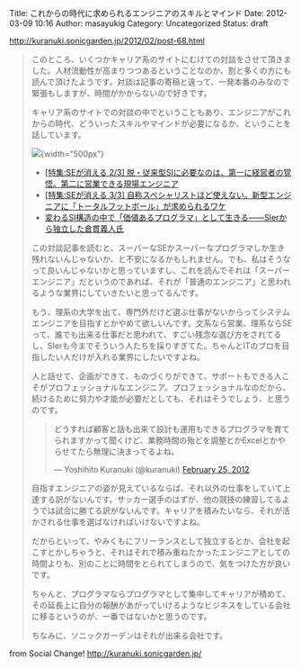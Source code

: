 Title: これからの時代に求められるエンジニアのスキルとマインド
Date: 2012-03-09 10:16
Author: masayukig
Category: Uncategorized
Status: draft

<http://kuranuki.sonicgarden.jp/2012/02/post-68.html>  
  
  

> このところ、いくつかキャリア系のサイトにむけての対談をさせて頂きました。人材流動性が高まりつつあるということなのか、割と多くの方にも読んで頂けたようです。対談は記事の寄稿と違って、一発本番のみなので緊張もしますが、時間がかからないので好きです。
>
> キャリア系のサイトでの対談の中でということもあり、エンジニアがこれからの時代、どういったスキルやマインドが必要になるか、ということを話しています。
>
> ![](http://engineer.typemag.jp/elife/assets_c/2012/02/_MG_6717_2-thumb-615x205-2776.jpg){width="500px"}
>
> -   [\[特集:SEが消える 2/3\]
>     脱・従来型SIに必要なのは、第一に経営者の覚悟。第二に営業できる現場エンジニア](http://engineer.typemag.jp/elife/2012/02/se-23-1.php)
> -   [\[特集:SEが消える 3/3\]
>     自称スペシャリストほど使えない。新型エンジニアに「トータルフットボール」が求められるワケ](http://engineer.typemag.jp/elife/2012/02/sierse-33.php)
> -   [変わるSI構造の中で「価値あるプログラマ」として生きる――SIerから独立した倉貫義人氏](http://jibun.atmarkit.co.jp/ad/comp/121mynavi/special02/01.html)
>
> この対談記事を読むと、スーパーなSEかスーパーなプログラマしか生き残れないんじゃないか、と不安になるかもしれません。でも、私はそうなって良いんじゃないかと思っていますし、これを読んでそれは「スーパーエンジニア」だというのであれば、それが「普通のエンジニア」と思われるような業界にしていきたいと思ってるんです。
>
> もう、理系の大学を出て、専門外だけど選ぶ仕事がないからってシステムエンジニアを目指すとかやめて欲しいんです。文系なら営業、理系ならSEって、誰でも出来る仕事だと思われて、すごい残念な選び方をされてるし、SIerも今までそういう人たちを採りすぎてた。ちゃんとITのプロを目指したい人だけが入れる業界にしたいですよね。
>
> 人と話せて、企画ができて、ものづくりができて、サポートもできる人こそがプロフェッショナルなエンジニア。プロフェッショナルなのだから、続けるために努力や才能が必要だとしても、それはそうでしょう、と思うのです。
>
> > どうすれば顧客と話も出来て設計も運用もできるプログラマを育てられますかって聞くけど、業務時間の殆どを調整とかExcelとかやらせてたら無理に決まってるよね。
> >
> > — Yoshihito Kuranuki (@kuranuki) [February 25,
> > 2012](https://twitter.com/kuranuki/status/173360580315459585)
>
>   
> 目指すエンジニアの姿が見えているならば、それ以外の仕事をしていて上達する訳がないんです。サッカー選手のはずが、他の競技の練習してるようでは試合に勝てる訳がないんです。キャリアを積みたいなら、それが活かされる仕事を選ばなければいけないですよね。
>
> だからといって、やみくもにフリーランスとして独立するとか、会社を起こすとかしちゃうと、それはそれで積み重ねたかったエンジニアとしての時間よりも、別のことに時間をとられてしまうので、気をつけた方が良いです。
>
> ちゃんと、プログラマならプログラマとして集中してキャリアが積めて、その延長上に自分の報酬があがっていけるようなビジネスをしている会社に移るというのが、一番ではないかと思うのです。
>
> ちなみに、ソニックガーデンはそれが出来る会社です。
>
>   

  
  
from Social Change! <http://kuranuki.sonicgarden.jp/>
